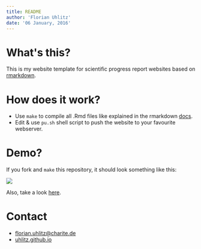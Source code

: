 ```yaml
---
title: README
author: 'Florian Uhlitz'
date: '06 January, 2016'
---
```


# What's this?

This is my website template for scientific progress report websites based on 
[rmarkdown](http://rmarkdown.rstudio.com/).

# How does it work?

* Use `make` to compile all .Rmd files like explained in the rmarkdown 
[docs](http://rmarkdown.rstudio.com/html_document_format.html#creating-a-website).
* Edit & use `pu.sh` shell script to push the website to your favourite webserver.

# Demo?

If you fork and `make` this repository, it should look something like this:

![](http://toconclu.de/reports/reportr/data/fig/reportr.png)

Also, take a look [here](http://toconclu.de/reports/reportr/).

# Contact

* florian.uhlitz@charite.de
* [uhlitz.github.io](https://uhlitz.github.io)
